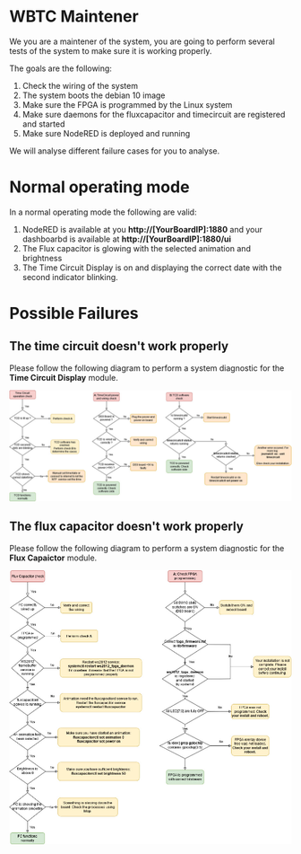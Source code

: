 # WBTC Maintener

We you are a maintener of the system, you are going to perform several tests of the system to make sure it is working properly.

The goals are the following:

1. Check the wiring of the system
3. The system boots the debian 10 image
4. Make sure the FPGA is programmed by the Linux system
5. Make sure daemons for the fluxcapacitor and timecircuit are registered and started
6. Make sure NodeRED is deployed and running

We will analyse different failure cases for you to analyse.

# Normal operating mode

In a normal operating mode the following are valid:

1. NodeRED is available at you **http://[YourBoardIP]:1880** and your dashboarbd is available at **http://[YourBoardIP]:1880/ui**
2. The Flux capacitor is glowing with the selected animation and brightness
3. The Time Circuit Display is on and displaying the correct date with the second indicator blinking.

# Possible Failures

## The time circuit doesn't work properly

Please follow the following diagram to perform a system diagnostic for the **Time Circuit Display** module.

![Diagnostic TCD](Diagnostic_TCD_WBTC.jpg)

## The flux capacitor doesn't work properly

Please follow the following diagram to perform a system diagnostic for the **Flux Capaictor** module. 

![Diagnostic FC](Diagnostic_FC_WBTC.jpg)
